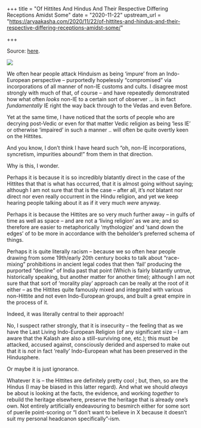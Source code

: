 +++
title = "Of Hittites And Hindus And Their Respective Differing Receptions Amidst Some"
date = "2020-11-22"
upstream_url = "https://aryaakasha.com/2020/11/22/of-hittites-and-hindus-and-their-respective-differing-receptions-amidst-some/"

+++

Source: [here](https://aryaakasha.com/2020/11/22/of-hittites-and-hindus-and-their-respective-differing-receptions-amidst-some/).

![](https://aryaakasha.files.wordpress.com/2020/11/552fcf2ca9ce6a96b8400107c6d2991e.jpg?w=848)

We often hear people attack Hinduism as being ‘impure’ from an Indo-European perspective – purportedly hopelessly “compromised” via incorporations of all manner of non-IE customs and cults. I disagree most strongly with much of that, of course – and have repeatedly demonstrated how what often *looks* non-IE to a certain sort of observer … is in fact *fundamentally* IE right the way back through to the Vedas and even Before.

Yet at the same time, I have noticed that the sorts of people who are decrying post-Vedic or even for that matter Vedic religion as being ‘less IE’ or otherwise ‘impaired’ in such a manner .. will often be quite overtly keen on the Hittites.

And you know, I don’t think I have heard such “oh, non-IE incorporations, syncretism, impurities abound!” from them in that direction.

Why is this, I wonder.

Perhaps it is because it is so incredibly blatantly direct in the case of the Hittites that that is what has occurred, that it is almost going without saying; although I am not sure that that is the case – after all, it’s *not* blatant nor direct nor even really occurrent in the Hindu religion, and yet we keep hearing people talking about it as if it very much *were* anyway.

Perhaps it is because the Hittites are so very much further away – in gulfs of time as well as space – and are not a ‘living religion’ as we are; and so therefore are easier to metaphorically ‘mythologize’ and ‘sand down the edges’ of to be more in accordance with the beholder’s preferred schema of things.

Perhaps it is quite literally racism – because we so often hear people drawing from some 19th/early 20th century books to talk about “race-mixing” prohibitions in ancient legal codes that then ‘fail’ producing the purported “decline” of India past that point (Which is fairly blatantly untrue, historically speaking, but another matter for another time); although I am not sure that that sort of ‘morality play’ approach can be really at the root of it either – as the Hittites quite famously mixed and integrated with various non-Hittite and not even Indo-European groups, and built a great empire in the process of it.

Indeed, it was literally central to their approach!

No, I suspect rather strongly, that it is insecurity – the feeling that as we have the Last Living Indo-European Religion (of any significant size – I am aware that the Kalash are also a still-surviving one, etc.); this must be attacked, accused against, consciously derided and aspersed to make out that it is *not* in fact ‘really’ Indo-European what has been preserved in the Hindusphere.

Or maybe it is just ignorance.

Whatever it is – the Hittites are definitely pretty cool ; but, then, so are the Hindus (I may be biased in this latter regard). And what we should *always* be about is looking at the facts, the evidence, and working *together* to rebuild the heritage elsewhere, preserve the heritage that is already one’s own. Not entirely artificially endeavouring to besmirch either for some sort of puerile point-scoring or “I don’t want to believe in X because it doesn’t suit my personal headcanon specifically”-ism.